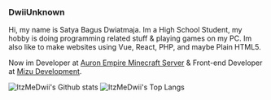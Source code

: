 ### DwiiUnknown

Hi, my name is Satya Bagus Dwiatmaja. Im a High School Student, my hobby is doing programming related stuff & playing games on my PC.
Im also like to make websites using Vue, React, PHP, and maybe Plain HTML5.

Now im Developer at [Auron Empire Minecraft Server](https://auronempire.com) & Front-end Developer at [Mizu Development](https://mizudev.net).

![ItzMeDwii's Github stats](https://github-readme-stats.vercel.app/api?username=ItzMeDwii&show_icons=true&count_private=true&include_all_commits=true&hide_title=false&theme=radical)
![ItzMeDwii's Top Langs](https://github-readme-stats.vercel.app/api/top-langs?username=ItzMeDwii&show_icons=true&count_private=true&include_all_commits=true&hide_title=false&theme=radical&langs_count=8&layout=compact)
